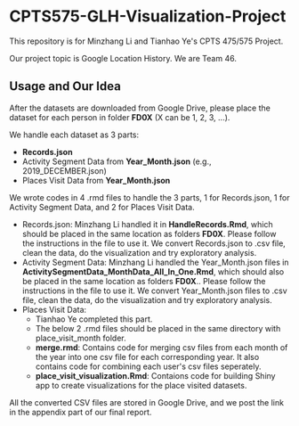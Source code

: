 # CPTS575-GLH-Visualization-Project

This repository is for Minzhang Li and Tianhao Ye's CPTS 475/575 Project. 

Our project topic is Google Location History. We are Team 46.

## Usage and Our Idea

After the datasets are downloaded from Google Drive, please place the dataset for each person in folder **FD0X** (X can be 1, 2, 3, ...).

We handle each dataset as 3 parts: 

- **Records.json**
- Activity Segment Data from **Year_Month.json** (e.g., 2019_DECEMBER.json)
- Places Visit Data from **Year_Month.json**

We wrote codes in 4 .rmd files to handle the 3 parts, 1 for Records.json, 1 for Activity Segment Data, and 2 for Places Visit Data.

- Records.json: Minzhang Li handled it in **HandleRecords.Rmd**, which should be placed in the same location as folders **FD0X**. Please follow the instructions in the file to use it. We convert Records.json to .csv file, clean the data, do the visualization and try exploratory analysis.
- Activity Segment Data: Minzhang Li handled the Year_Month.json files in **ActivitySegmentData_MonthData_All_In_One.Rmd**, which should also be placed in the same location as folders **FD0X**.. Please follow the instructions in the file to use it. We convert Year_Month.json files to .csv file, clean the data, do the visualization and try exploratory analysis.
- Places Visit Data:
  - Tianhao Ye completed this part.
  - The below 2 .rmd files should be placed in the same directory with place_visit_month folder.
  - **merge.rmd**: Contains code for merging csv files from each month of the year into one csv file for each corresponding year. It also contains code for combining each user's csv files seperately.
  - **place_visit_visualization.Rmd**: Contaions code for building Shiny app to create visualizations for the place visited datasets.

All the converted CSV files are stored in Google Drive, and we post the link in the appendix part of our final report.
